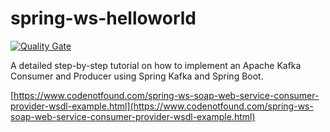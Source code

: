 # spring-ws-helloworld

[![Quality Gate](https://sonarqube.com/api/badges/gate?key=com.codenotfound:spring-ws-helloworld)](https://sonarqube.com/dashboard/index/com.codenotfound:spring-ws-helloworld)

A detailed step-by-step tutorial on how to implement an Apache Kafka Consumer and Producer using Spring Kafka and Spring Boot.

[https://www.codenotfound.com/spring-ws-soap-web-service-consumer-provider-wsdl-example.html](https://www.codenotfound.com/spring-ws-soap-web-service-consumer-provider-wsdl-example.html)
